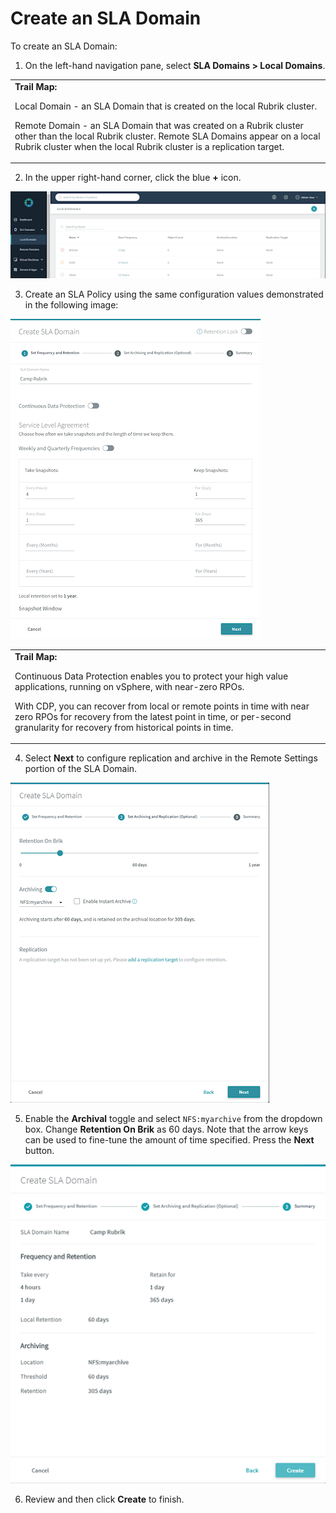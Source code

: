 # Create an SLA Domain

To create an SLA Domain:

1. On the left-hand navigation pane, select **SLA Domains > Local Domains**.

<table>
  <tr>
   <td><strong>Trail Map:</strong>

Local Domain - an SLA Domain that is created on the local Rubrik cluster.

Remote Domain - an SLA Domain that was created on a Rubrik cluster other than the local Rubrik cluster. Remote SLA Domains appear on a local Rubrik cluster when the local Rubrik cluster is a replication target.</td>
  </tr>
</table>

2. In the upper right-hand corner, click the blue **+** icon.

![alt_text](images/image10.png "image_tooltip")

3. Create an SLA Policy using the same configuration values demonstrated in the following image:

![alt_text](images/image11.png "image_tooltip")

<table>
  <tr>
   <td><strong>Trail Map:</strong>

Continuous Data Protection enables you to protect your high value applications, running on vSphere, with near-zero RPOs.

With CDP, you can recover from local or remote points in time with near zero RPOs for recovery from the latest point in time, or per-second granularity for recovery from historical points in time.
   </td>
  </tr>
</table>

4. Select **Next** to configure replication and archive in the Remote Settings portion of the SLA Domain.

![alt_text](images/image12.png "image_tooltip")

5. Enable the **Archival** toggle and select `NFS:myarchive` from the dropdown box. Change **Retention On Brik** as 60 days. Note that the arrow keys can be used to fine-tune the amount of time specified. Press the **Next** button.

![alt_text](images/image13.png "image_tooltip")

6. Review and then click **Create** to finish.